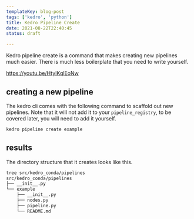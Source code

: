 ```yaml
---
templateKey: blog-post
tags: ['kedro', 'python']
title: Kedro Pipeline Create
date: 2021-08-22T22:40:45
status: draft

---
```


Kedro pipeline create is a command that makes creating new
pipelines much easier.  There is much less boilerplate that
you need to write yourself.

https://youtu.be/HtyIKqlEoNw

## creating a new pipeline

The kedro cli comes with the following command to scaffold out
new pipelines.  Note that it will not add it to your
`pipeline_registry`, to be covered later, you will need to add
it yourself.

``` bash
kedro pipeline create example
```

## results

The directory structure that it creates looks like this.

``` bash
tree src/kedro_conda/pipelines
src/kedro_conda/pipelines
├── __init__.py
└── example
    ├── __init__.py
    ├── nodes.py
    ├── pipeline.py
    └── README.md
```

